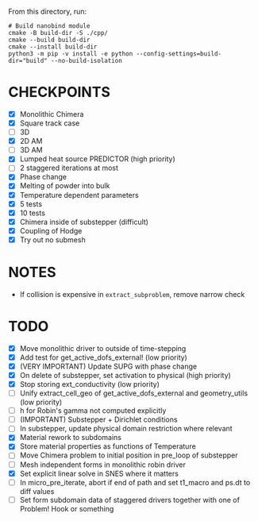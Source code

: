 From this directory, run:

```
# Build nanobind module
cmake -B build-dir -S ./cpp/
cmake --build build-dir
cmake --install build-dir
python3 -m pip -v install -e python --config-settings=build-dir="build" --no-build-isolation
```

CHECKPOINTS
===========

- [x] Monolithic Chimera
- [x] Square track case
- [ ] 3D
- [x] 2D AM
- [ ] 3D AM
- [x] Lumped heat source PREDICTOR (high priority)
- [ ] 2 staggered iterations at most
- [x] Phase change
- [x] Melting of powder into bulk
- [x] Temperature dependent parameters
- [x] 5 tests
- [x] 10 tests
- [x] Chimera inside of substepper (difficult)
- [x] Coupling of Hodge
- [x] Try out no submesh

NOTES
=====

- If collision is expensive in `extract_subproblem`, remove narrow check


TODO
====

- [x] Move monolithic driver to outside of time-stepping
- [x] Add test for get_active_dofs_external! (low priority)
- [x] (VERY IMPORTANT) Update SUPG with phase change
- [x] On delete of substepper, set activation to physical (high priority)
- [x] Stop storing ext_conductivity (low priority)
- [ ] Unify extract_cell_geo of get_active_dofs_external and geometry_utils (low priority)
- [ ] h for Robin's gamma not computed explicitly
- [ ] (IMPORTANT) Substepper + Dirichlet conditions
- [ ] In substepper, update physical domain restriction where relevant
- [x] Material rework to subdomains
- [x] Store material properties as functions of Temperature
- [ ] Move Chimera problem to initial position in pre_loop of substepper
- [ ] Mesh independent forms in monolithic robin driver
- [x] Set explicit linear solve in SNES where it matters
- [ ] In micro_pre_iterate, abort if end of path and set t1_macro and ps.dt to diff values
- [ ] Set form subdomain data of staggered drivers together with one of Problem! Hook or something
